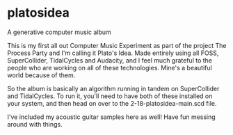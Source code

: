 # platosidea
A generative computer music album

This is my first all out Computer Music Experiment as part of the project The Process Party and I'm calling it Plato's Idea.
Made entirely using all FOSS, SuperCollider, TidalCycles and Audacity, and I feel much grateful to the people who are working on all of these technologies.
Mine's a beautiful world because of them.

So the album is basically an algorithm running in tandem on SuperCollider and TidalCycles. 
To run it, you'll need to have both of these installed on your system, and then head on over to the 2-18-platosidea-main.scd file.

I've included my acoustic guitar samples here as well!
Have fun messing around with things.


